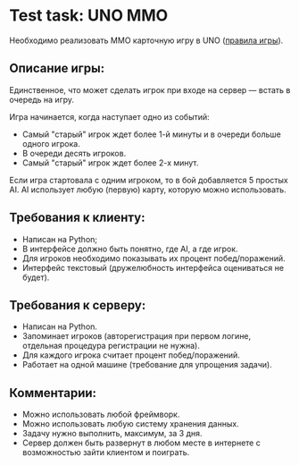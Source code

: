 Test task: UNO MMO
==================

Необходимо реализовать ММО карточную игру в UNO ([правила игры](rules.md)).

Описание игры:
--------------

Единственное, что может сделать игрок при входе на сервер — встать в очередь на игру.

Игра начинается, когда наступает одно из событий:

* Самый "старый" игрок ждет более 1-й минуты и в очереди больше одного игрока.
* В очереди десять игроков.
* Самый "старый" игрок ждет более 2-х минут.

Если игра стартовала с одним игроком, то в бой добавляется 5 простых AI.
AI использует любую (первую) карту, которую можно использовать.

Требования к клиенту:
---------------------

* Написан на Python;
* В интерфейсе должно быть понятно, где AI, а где игрок.
* Для игроков необходимо показывать их процент побед/поражений.
* Интерфейс текстовый (дружелюбность интерфейса оцениваться не будет).

Требования к серверу:
---------------------

* Написан на Python.
* Запоминает игроков (авторегистрация при первом логине, отдельная процедура регистрации не нужна).
* Для каждого игрока считает процент побед/поражений.
* Работает на одной машине (требование для упрощения задачи).

Комментарии:
------------

* Можно использовать любой фреймворк.
* Можно использовать любую систему хранения данных.
* Задачу нужно выполнить, максимум, за 3 дня.
* Сервер должен быть развернут в любом месте в интернете с возможностью зайти клиентом и поиграть.
